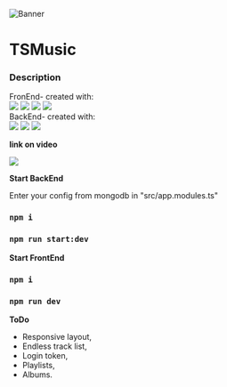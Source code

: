 ![Banner](https://cdn.discordapp.com/attachments/736633764930912257/991600460685377607/unknown.png)

# TSMusic

### Description 
FronEnd- created with:<br>
    <img src="https://img.shields.io/badge/react-%2320232a.svg?style=for-the-badge&logo=react&logoColor=%2361DAFB"> 
    <img src="https://img.shields.io/badge/mobx-%23593d88.svg?style=for-the-badge&logo=mobx&logoColor=white">
    <img src="https://img.shields.io/badge/typescript-%23007ACC.svg?style=for-the-badge&logo=typescript&logoColor=white"/>
    <img src="https://img.shields.io/badge/Next-black?style=for-the-badge&logo=next.js&logoColor=white"/>
<br>
BackEnd- created with:<br>
    <img src="https://img.shields.io/badge/typescript-%23007ACC.svg?style=for-the-badge&logo=typescript&logoColor=white"/>
    <img src="https://img.shields.io/badge/nestjs-%23E0234E.svg?style=for-the-badge&logo=nestjs&logoColor=white"/>
    <img src="https://img.shields.io/badge/MongoDB-%234ea94b.svg?style=for-the-badge&logo=mongodb&logoColor=white"/>
<br>

**link on video**

<a target="_blank" href="https://youtube.com/playlist?list=PLJKyj59yLI1xvw_tXUPW1pie8F6sJgLaa">
    <img src="https://img.shields.io/badge/YouTube-%23FF0000.svg?style=for-the-badge&logo=YouTube&logoColor=white"/>
</a>

**Start BackEnd**

Enter your config from mongodb in "src/app.modules.ts" 
### `npm i`
### `npm run start:dev`

**Start FrontEnd**

### `npm i`
### `npm run dev`

**ToDo**
 - Responsive layout, 
 - Endless track list, 
 - Login token, 
 - Playlists, 
 - Albums.

